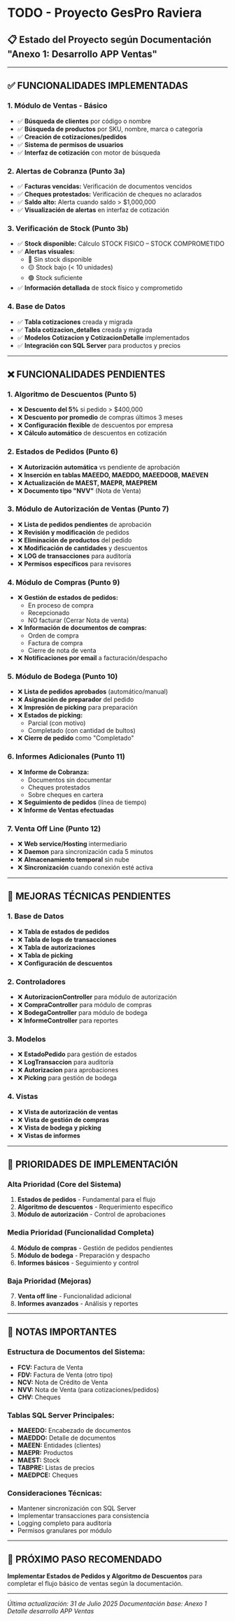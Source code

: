 # TODO - Proyecto GesPro Raviera

## 📋 **Estado del Proyecto según Documentación "Anexo 1: Desarrollo APP Ventas"**

---

## ✅ **FUNCIONALIDADES IMPLEMENTADAS**

### **1. Módulo de Ventas - Básico**
- ✅ **Búsqueda de clientes** por código o nombre
- ✅ **Búsqueda de productos** por SKU, nombre, marca o categoría
- ✅ **Creación de cotizaciones/pedidos**
- ✅ **Sistema de permisos de usuarios**
- ✅ **Interfaz de cotización** con motor de búsqueda

### **2. Alertas de Cobranza (Punto 3a)**
- ✅ **Facturas vencidas:** Verificación de documentos vencidos
- ✅ **Cheques protestados:** Verificación de cheques no aclarados
- ✅ **Saldo alto:** Alerta cuando saldo > $1,000,000
- ✅ **Visualización de alertas** en interfaz de cotización

### **3. Verificación de Stock (Punto 3b)**
- ✅ **Stock disponible:** Cálculo STOCK FISICO – STOCK COMPROMETIDO
- ✅ **Alertas visuales:** 
  - 🔴 Sin stock disponible
  - 🟡 Stock bajo (< 10 unidades)
  - 🟢 Stock suficiente
- ✅ **Información detallada** de stock físico y comprometido

### **4. Base de Datos**
- ✅ **Tabla cotizaciones** creada y migrada
- ✅ **Tabla cotizacion_detalles** creada y migrada
- ✅ **Modelos Cotizacion y CotizacionDetalle** implementados
- ✅ **Integración con SQL Server** para productos y precios

---

## ❌ **FUNCIONALIDADES PENDIENTES**

### **1. Algoritmo de Descuentos (Punto 5)**
- ❌ **Descuento del 5%** si pedido > $400,000
- ❌ **Descuento por promedio** de compras últimos 3 meses
- ❌ **Configuración flexible** de descuentos por empresa
- ❌ **Cálculo automático** de descuentos en cotización

### **2. Estados de Pedidos (Punto 6)**
- ❌ **Autorización automática** vs pendiente de aprobación
- ❌ **Inserción en tablas MAEEDO, MAEDDO, MAEEDOOB, MAEVEN**
- ❌ **Actualización de MAEST, MAEPR, MAEPREM**
- ❌ **Documento tipo "NVV"** (Nota de Venta)

### **3. Módulo de Autorización de Ventas (Punto 7)**
- ❌ **Lista de pedidos pendientes** de aprobación
- ❌ **Revisión y modificación** de pedidos
- ❌ **Eliminación de productos** del pedido
- ❌ **Modificación de cantidades** y descuentos
- ❌ **LOG de transacciones** para auditoría
- ❌ **Permisos específicos** para revisores

### **4. Módulo de Compras (Punto 9)**
- ❌ **Gestión de estados de pedidos:**
  - En proceso de compra
  - Recepcionado
  - NO facturar (Cerrar Nota de venta)
- ❌ **Información de documentos de compras:**
  - Orden de compra
  - Factura de compra
  - Cierre de nota de venta
- ❌ **Notificaciones por email** a facturación/despacho

### **5. Módulo de Bodega (Punto 10)**
- ❌ **Lista de pedidos aprobados** (automático/manual)
- ❌ **Asignación de preparador** del pedido
- ❌ **Impresión de picking** para preparación
- ❌ **Estados de picking:**
  - Parcial (con motivo)
  - Completado (con cantidad de bultos)
- ❌ **Cierre de pedido** como "Completado"

### **6. Informes Adicionales (Punto 11)**
- ❌ **Informe de Cobranza:**
  - Documentos sin documentar
  - Cheques protestados
  - Sobre cheques en cartera
- ❌ **Seguimiento de pedidos** (línea de tiempo)
- ❌ **Informe de Ventas efectuadas**

### **7. Venta Off Line (Punto 12)**
- ❌ **Web service/Hosting** intermediario
- ❌ **Daemon** para sincronización cada 5 minutos
- ❌ **Almacenamiento temporal** sin nube
- ❌ **Sincronización** cuando conexión esté activa

---

## 🔧 **MEJORAS TÉCNICAS PENDIENTES**

### **1. Base de Datos**
- ❌ **Tabla de estados de pedidos**
- ❌ **Tabla de logs de transacciones**
- ❌ **Tabla de autorizaciones**
- ❌ **Tabla de picking**
- ❌ **Configuración de descuentos**

### **2. Controladores**
- ❌ **AutorizacionController** para módulo de autorización
- ❌ **CompraController** para módulo de compras
- ❌ **BodegaController** para módulo de bodega
- ❌ **InformeController** para reportes

### **3. Modelos**
- ❌ **EstadoPedido** para gestión de estados
- ❌ **LogTransaccion** para auditoría
- ❌ **Autorizacion** para aprobaciones
- ❌ **Picking** para gestión de bodega

### **4. Vistas**
- ❌ **Vista de autorización de ventas**
- ❌ **Vista de gestión de compras**
- ❌ **Vista de bodega y picking**
- ❌ **Vistas de informes**

---

## 🎯 **PRIORIDADES DE IMPLEMENTACIÓN**

### **Alta Prioridad (Core del Sistema)**
1. **Estados de pedidos** - Fundamental para el flujo
2. **Algoritmo de descuentos** - Requerimiento específico
3. **Módulo de autorización** - Control de aprobaciones

### **Media Prioridad (Funcionalidad Completa)**
4. **Módulo de compras** - Gestión de pedidos pendientes
5. **Módulo de bodega** - Preparación y despacho
6. **Informes básicos** - Seguimiento y control

### **Baja Prioridad (Mejoras)**
7. **Venta off line** - Funcionalidad adicional
8. **Informes avanzados** - Análisis y reportes

---

## 📝 **NOTAS IMPORTANTES**

### **Estructura de Documentos del Sistema:**
- **FCV:** Factura de Venta
- **FDV:** Factura de Venta (otro tipo)
- **NCV:** Nota de Crédito de Venta
- **NVV:** Nota de Venta (para cotizaciones/pedidos)
- **CHV:** Cheques

### **Tablas SQL Server Principales:**
- **MAEEDO:** Encabezado de documentos
- **MAEDDO:** Detalle de documentos
- **MAEEN:** Entidades (clientes)
- **MAEPR:** Productos
- **MAEST:** Stock
- **TABPRE:** Listas de precios
- **MAEDPCE:** Cheques

### **Consideraciones Técnicas:**
- Mantener sincronización con SQL Server
- Implementar transacciones para consistencia
- Logging completo para auditoría
- Permisos granulares por módulo

---

## 🚀 **PRÓXIMO PASO RECOMENDADO**

**Implementar Estados de Pedidos y Algoritmo de Descuentos** para completar el flujo básico de ventas según la documentación.

---

*Última actualización: 31 de Julio 2025*
*Documentación base: Anexo 1 Detalle desarrollo APP Ventas* 
